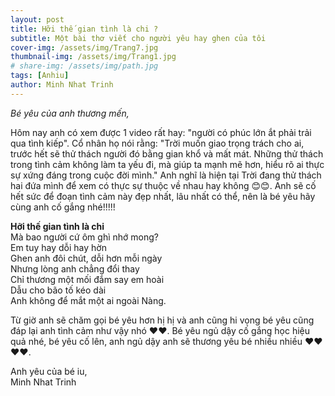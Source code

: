 ```yaml
---
layout: post
title: Hỡi thế gian tình là chi ?
subtitle: Một bài thơ viết cho người yêu hay ghen của tôi
cover-img: /assets/img/Trang7.jpg
thumbnail-img: /assets/img/Trang1.jpg
# share-img: /assets/img/path.jpg
tags: [Anhiu]
author: Minh Nhat Trinh
---
```

*Bé yêu của anh thương mến,*

Hôm nay anh có xem được 1 video rất hay: "người có phúc lớn ắt phải trải qua tình kiếp". Cổ nhân họ nói rằng: "Trời muốn giao trọng trách cho ai, trước hết sẽ thử thách người đó bằng gian khổ và mất mát. Những thử thách trong tình cảm không làm ta yếu đi, mà giúp ta mạnh mẽ hơn, hiểu rõ ai thực sự xứng đáng trong cuộc đời mình." Anh nghĩ là hiện tại Trời đang thử thách hai đứa mình để xem có thực sự thuộc về nhau hay không 😊😊. Anh sẽ cố hết sức để đoạn tình cảm này đẹp nhất, lâu nhất có thể, nên là bé yêu hãy cùng anh cố gắng nhé!!!!!

**Hỡi thế gian tình là chi**   
Mà bao người cứ ôm ghì nhớ mong?  
Em tuy hay dỗi hay hờn  
Ghen anh đôi chút, dỗi hơn mỗi ngày  
Nhưng lòng anh chẳng đổi thay  
Chỉ thương một mối đắm say em hoài  
Dẫu cho bão tố kéo dài  
Anh không để mắt một ai ngoài Nàng.  

Từ giờ anh sẽ chăm gọi bé yêu hơn hị hị và anh cũng hi vọng bé yêu cũng đáp lại anh tình cảm như vậy nhó ❤️❤️. Bé yêu ngủ dậy cố gắng học hiệu quả nhé, bé yêu cố lên, anh ngủ dậy anh sẽ thương yêu bé nhiều nhiều ❤️❤️❤️❤️.

Anh yêu của bé iu,  
Minh Nhat Trinh